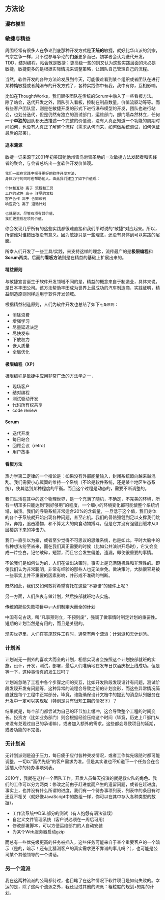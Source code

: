 ## 方法论

### 瀑布模型

### 敏捷与精益

周围经常有很多人在争论到底那种开发方式是**正统的**敏捷，就好比华山派的剑宗，气宗之争一样，只不过参与争论的**门派**更多而已。初学者会认为迭代开发，TDD，结对编程，站会就是敏捷；更高级一些的则又认为这些实践层面的未必是敏捷，敏捷更多的是根据实际情况来调整策略，让团队自己管理自己的流程。

当然，软件开发的各种方法论发展到今天，可能很难看到某个组织或者团队在进行某种**纯**敏捷或者**纯**瀑布的开发方式了，各种实践你中有我，我中有你，互相影响。

比如在ThoughtWorks，我们很多团队在传统的Scrum中融入了一些看板方法。除了站会，迭代开发之外，团队引入看板，控制在制品数量，价值流驱动等等。而有些客户团队里，则是在敏捷开发的形式下进行瀑布模型的开发，团队也进行站会，也划分迭代，但是仍然有独立的测试部门，运维部门，部门墙森然林立，任何一个**单独的**团队都无法描述一个完整的价值流，没有人真正知道一个功能的周期时间如何，也没有人真正了解整个流程（需求从何而来，如何做系统测试，如何保证最后的部署）。

#### 追本溯源

敏捷一词来源于2001年初美国犹他州雪鸟滑雪圣地的一次敏捷方法发起者和实践者的聚会，与会者总结出一套软件开发价值观。

```
我们一直在实践中探寻更好的软件开发方法，
身体力行的同时也帮助他人。由此我们建立了如下价值观：

个体和互动 高于 流程和工具
工作的软件 高于 详尽的文档
客户合作 高于 合同谈判
响应变化 高于 遵循计划

也就是说，尽管右项有其价值，
我们更重视左项的价值。
```

你会发现几乎所有的这些实践都很难直接和我们平时说的“敏捷”对应起来。所以，所谓谁对谁错压根没有意义。因为敏捷只是一些理念，还没有具体到可以实践的层面。

所幸人们开发了一些工具/实践，来支持这样的理念，流传最广的是**极限编程**和**Scrum**两类。后面的**看板方法**则是在精益的基础上扩展出来的。

#### 精益原则

与敏捷宣言诞生于软件开发领域不同的是，精益的概念来自于制造业，具体来说，是日本丰田公司。该方法帮助丰田成为世界上最成功的汽车制造商，实践证明，精益制造原则同样适用于软件开发领域。

根据精益制造原则，人们为软件开发也总结了如下`七条原则`：

-  消除浪费
-  增强学习
-  尽量延迟决定
-  尽快发布
-  下放权力
-  嵌入质量
-  全局优化

#### 极限编程（XP）

极限编程是敏捷中应用非常广泛的方法学之一，

-  现场客户
-  结对编程
-  测试驱动开发
-  代码所有权共享
-  code review

#### Scrum

-  迭代开发
-  每日站会
-  回顾会议（retro）
-  用户故事

#### 看板方法

热力学第二定律的一个推论是：如果没有外部能量输入，封闭系统趋向越来越混乱。我们需要小心翼翼的维持一个系统（不论是软件系统，还是某个地区生态系统），使其达到某种程度的平衡。而且这个过程是动态的，需要不断调整的。

我们生活在其中的这个物理世界，是一个充满了随机，不确定，不完美的环境，所有一切顶多只能达到“刚好够用”的程度，一个细小的环境变化都可能使整个系统坍塌，崩溃。我们的呼吸系统非常适合20%的含氧量，一旦低于这个值，我们身体的各个子系统就开始出现各种问题，甚至宕机。我们的骨骼强健到足以支撑我们跳跃，奔跑，追击猎物，和不算太大的肉食动物搏斗，但是它并没有强健到缓冲从3层楼跳下来的冲击力。

我们一直引以为豪，或者至少觉得不可思议的思维系统，也是如此。平时大脑中的各种想法纷至沓来，而在我们真正需要的时候（比如公共演讲开场时），它又会变成一片空白。记忆破碎，短暂，而且它会发生偏差，遗漏，即使很重要的事情。

不论我们是如何认为的，人们在做出决策时，事实上是充满随机性和非理性的。即使我们认为非常聪明，非常有经验的那些人也无法幸免。做决策时，大脑很容易被一些事实上并不重要的因素影响，并形成不准确的判断。

既然如此，我们又如何敢将希望寄托在这些“不靠谱”的硬件上呢？

另一方面，人们热衷与做计划，然后按部就班地去实施。

<del>传统的那些失败项目中，人们制定大而全的计划

中国有句古话，叫“凡事预则立，不预则废”，强调了做事情时制定计划的重要性。短期的计划当然是有用的，而且是关键的。

</del>

现实世界里，人们在实施软件工程时，通常有两个流派：计划派和无计划派。

### 计划派
计划派无一例外的喜欢大而全的计划，相信实现者会按照这个计划按部就班的实施，设计，开发，测试，部署，最后人们准确地在发布日饮酒庆祝上线成功。但是等一下，这种事情真的发生过吗？

计划派忽略了工程中各个步骤之间的交互，比如开发阶段发现设计有问题，测试阶段发现开发有问题等，这种异常的流程会导致之前的计划变形，而这些异常情况简直就是每个工程中正常部分。毕竟，谁能确保设计文档中的提到的消息队列服务在开发中一定可以实现呢（特别是只有很短工期的情况下）？

结果就是，每个部门都尝试为自己的环节加上缓冲，这会导致整个工程的时间变长。投资方（比如业务部门）则会根据经验压缩这个时间（毕竟，历史上IT部门从来没有兑现过自己的承诺嘛），或者加入额外的需求。这些都会导致项目的延期，或者功能的不完善。

### 无计划派

无计划派则是迫于压力，每日疲于应付各种突发情况，或者工作优先级随时都可能调整，一切以“高优先级”的客户需求为准。但是其实谁也不知道下一个任务会在合适插入你的待办事项列表。

2010年，我就在这样一个团队工作，开发人员每天扮演的就是救火队的角色。我们的工作可以分为两类：修改之前由于赶进度而产生的遗留问题，或者在赶进度。事实上，也并没有什么所谓的进度，我们有一个待办事项列表，列表中的条目有时还互不相关（就好像JavaScript中的数组一样，你可以在其中存入各种类型的数据）。

-  工作流系统中DSL部分的测试（有人抱怨有语法错误）
-  自定义文件管理系统（客户说必须在一周后可用）
-  修改部署脚本，可以方便运维部门的人自动安装
-  为某个Web服务器启动gzip

而总有一些优先级更高的任务被插入，这些任务可能来自于某个重要客户的一个暗示（是的，暗示！还有比猜测客户的真实需求更不靠谱的事儿吗？），也可能是公司某个其他领导的一个讲话。

### 另一个流派

我在这两种流派的公司都待过，也目睹了在这种情况下软件项目是如何失败的。幸运的是，除了这两个流派之外，我还见过其他的流派：粗粒度的规划+短期的计划。

